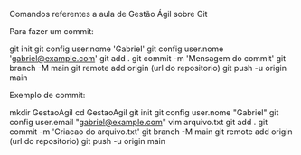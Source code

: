 Comandos referentes a aula de Gestão Ágil sobre Git

Para fazer um commit:

git init 
git config user.nome 'Gabriel'
git config user.nome 'gabriel@example.com'
git add .
git commit -m 'Mensagem do commit'
git branch -M main
git remote add origin (url do repositorio)
git push -u origin main

Exemplo de commit:

mkdir GestaoAgil
cd GestaoAgil
git init
git config user.nome "Gabriel"
git config user.email "gabriel@example.com"
vim arquivo.txt
git add .
git commit -m 'Criacao do arquivo.txt'
git branch -M main
git remote add origin (url do repositorio)
git push -u origin main
